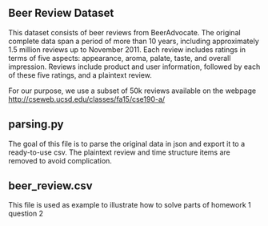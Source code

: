 ## Beer Review Dataset

This dataset consists of beer reviews from BeerAdvocate. The original complete data span a period of more than 10 years, including
approximately 1.5 million reviews up to November 2011. Each review includes ratings in terms of five aspects: appearance, aroma, 
palate, taste, and overall impression. Reviews include product and user information, followed by each of these five ratings, and 
a plaintext review.

For our purpose, we use a subset of 50k reviews available on the webpage http://cseweb.ucsd.edu/classes/fa15/cse190-a/

## parsing.py

The goal of this file is to parse the original data in json and export it to a ready-to-use csv. The plaintext review and time
structure items are removed to avoid complication.

## beer_review.csv

This file is used as example to illustrate how to solve parts of homework 1 question 2
